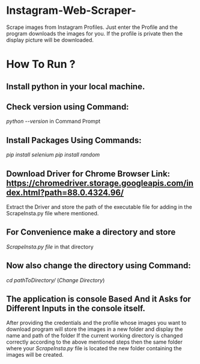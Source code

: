 # Instagram-Web-Scraper-
Scrape images from Instagram Profiles. Just enter the Profile and the program downloads the images for you. If the profile is private then the display picture will be downloaded.

# How To Run ?
## Install python in your local machine.
## Check version using Command: 
   *python --version* in Command Prompt
## Install Packages Using Commands:
   *pip install selenium*
   *pip install random*
## Download Driver for Chrome Browser Link: https://chromedriver.storage.googleapis.com/index.html?path=88.0.4324.96/
   Extract the Driver and store the path of the executable file for adding in the ScrapeInsta.py file where mentioned.
## For Convenience make a directory and store 
   *ScrapeInsta.py file* in that directory
## Now also change the directory using Command:
   *cd pathToDirectory/* (*Change Directory*)
## The application is console Based And it Asks for Different Inputs in the console itself.
   After providing the credentials and the profile whose images you want to download program will store the images in a new folder and display the name and path of the folder
   If the current working directory is changed correctly according to the above mentioned steps then the same folder where your *ScrapeInsta.py* file is located the new folder        containing the images will be created.
